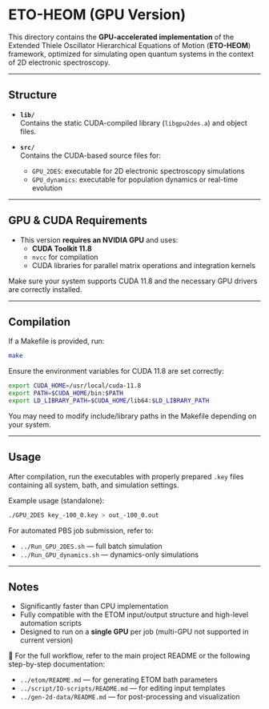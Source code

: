 # ETO-HEOM (GPU Version)

This directory contains the **GPU-accelerated implementation** of the Extended Thiele Oscillator Hierarchical Equations of Motion (**ETO-HEOM**) framework, optimized for simulating open quantum systems in the context of 2D electronic spectroscopy.

---

## Structure

- **`lib/`**  
  Contains the static CUDA-compiled library (`libgpu2des.a`) and object files.

- **`src/`**  
  Contains the CUDA-based source files for:
  - `GPU_2DES`: executable for 2D electronic spectroscopy simulations
  - `GPU_dynamics`: executable for population dynamics or real-time evolution

---

## GPU & CUDA Requirements

- This version **requires an NVIDIA GPU** and uses:
  - **CUDA Toolkit 11.8**
  - `nvcc` for compilation
  - CUDA libraries for parallel matrix operations and integration kernels

Make sure your system supports CUDA 11.8 and the necessary GPU drivers are correctly installed.

---

## Compilation

If a Makefile is provided, run:

```bash
make
```

Ensure the environment variables for CUDA 11.8 are set correctly:

```bash
export CUDA_HOME=/usr/local/cuda-11.8
export PATH=$CUDA_HOME/bin:$PATH
export LD_LIBRARY_PATH=$CUDA_HOME/lib64:$LD_LIBRARY_PATH
```

You may need to modify include/library paths in the Makefile depending on your system.

---

## Usage

After compilation, run the executables with properly prepared `.key` files containing all system, bath, and simulation settings.

Example usage (standalone):

```bash
./GPU_2DES key_-100_0.key > out_-100_0.out
```

For automated PBS job submission, refer to:

- `../Run_GPU_2DES.sh` — full batch simulation
- `../Run_GPU_dynamics.sh` — dynamics-only simulations

---

## Notes

- Significantly faster than CPU implementation
- Fully compatible with the ETOM input/output structure and high-level automation scripts
- Designed to run on a **single GPU** per job (multi-GPU not supported in current version)

📄 For the full workflow, refer to the main project README or the following step-by-step documentation:

- `../etom/README.md` — for generating ETOM bath parameters
- `../script/IO-scripts/README.md` — for editing input templates
- `../gen-2d-data/README.md` — for post-processing and visualization
